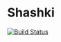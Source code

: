 # Shashki
[![Build Status](https://travis-ci.org/Xenira/Shashki.svg?branch=master)](https://travis-ci.org/Xenira/Shashki)